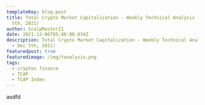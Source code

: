 ```yaml
---
templateKey: blog-post
title: Total Crypto Market Capitalization - Weekly Technical Analysis (#5 - Dec
  5th, 2021)
author: ScalpMaster21
date: 2021-12-06T05:40:00.834Z
description: Total Crypto Market Capitalization - Weekly Technical Analysis (#5
  - Dec 5th, 2021)
featuredpost: true
featuredimage: /img/tanalysis.png
tags:
  - cryptex finance
  - TCAP
  - TCAP Index
---
```

asdfd